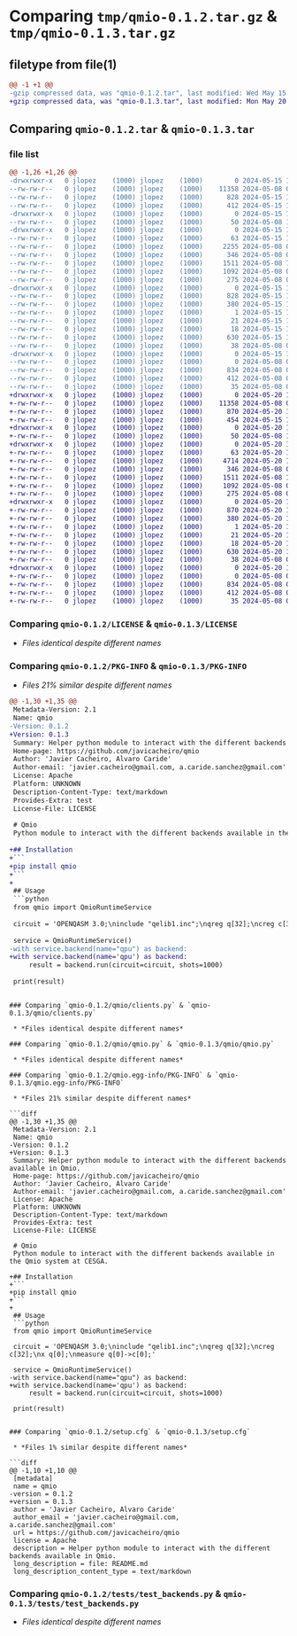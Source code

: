 # Comparing `tmp/qmio-0.1.2.tar.gz` & `tmp/qmio-0.1.3.tar.gz`

## filetype from file(1)

```diff
@@ -1 +1 @@
-gzip compressed data, was "qmio-0.1.2.tar", last modified: Wed May 15 15:57:04 2024, max compression
+gzip compressed data, was "qmio-0.1.3.tar", last modified: Mon May 20 15:21:15 2024, max compression
```

## Comparing `qmio-0.1.2.tar` & `qmio-0.1.3.tar`

### file list

```diff
@@ -1,26 +1,26 @@
-drwxrwxr-x   0 jlopez    (1000) jlopez    (1000)        0 2024-05-15 15:57:04.200924 qmio-0.1.2/
--rw-rw-r--   0 jlopez    (1000) jlopez    (1000)    11358 2024-05-08 07:55:18.000000 qmio-0.1.2/LICENSE
--rw-rw-r--   0 jlopez    (1000) jlopez    (1000)      828 2024-05-15 15:57:04.200924 qmio-0.1.2/PKG-INFO
--rw-rw-r--   0 jlopez    (1000) jlopez    (1000)      412 2024-05-15 15:53:18.000000 qmio-0.1.2/README.md
-drwxrwxr-x   0 jlopez    (1000) jlopez    (1000)        0 2024-05-15 15:57:04.200924 qmio-0.1.2/config/
--rw-rw-r--   0 jlopez    (1000) jlopez    (1000)       50 2024-05-08 10:14:51.000000 qmio-0.1.2/config/__init__.py
-drwxrwxr-x   0 jlopez    (1000) jlopez    (1000)        0 2024-05-15 15:57:04.200924 qmio-0.1.2/qmio/
--rw-rw-r--   0 jlopez    (1000) jlopez    (1000)       63 2024-05-15 15:55:44.000000 qmio-0.1.2/qmio/__init__.py
--rw-rw-r--   0 jlopez    (1000) jlopez    (1000)     2255 2024-05-08 09:56:22.000000 qmio-0.1.2/qmio/backends.py
--rw-rw-r--   0 jlopez    (1000) jlopez    (1000)      346 2024-05-08 09:53:14.000000 qmio-0.1.2/qmio/circuits.py
--rw-rw-r--   0 jlopez    (1000) jlopez    (1000)     1511 2024-05-08 10:12:16.000000 qmio-0.1.2/qmio/clients.py
--rw-rw-r--   0 jlopez    (1000) jlopez    (1000)     1092 2024-05-08 07:55:18.000000 qmio-0.1.2/qmio/qmio.py
--rw-rw-r--   0 jlopez    (1000) jlopez    (1000)      275 2024-05-08 07:55:18.000000 qmio-0.1.2/qmio/services.py
-drwxrwxr-x   0 jlopez    (1000) jlopez    (1000)        0 2024-05-15 15:57:04.200924 qmio-0.1.2/qmio.egg-info/
--rw-rw-r--   0 jlopez    (1000) jlopez    (1000)      828 2024-05-15 15:57:04.000000 qmio-0.1.2/qmio.egg-info/PKG-INFO
--rw-rw-r--   0 jlopez    (1000) jlopez    (1000)      380 2024-05-15 15:57:04.000000 qmio-0.1.2/qmio.egg-info/SOURCES.txt
--rw-rw-r--   0 jlopez    (1000) jlopez    (1000)        1 2024-05-15 15:57:04.000000 qmio-0.1.2/qmio.egg-info/dependency_links.txt
--rw-rw-r--   0 jlopez    (1000) jlopez    (1000)       21 2024-05-15 15:57:04.000000 qmio-0.1.2/qmio.egg-info/requires.txt
--rw-rw-r--   0 jlopez    (1000) jlopez    (1000)       18 2024-05-15 15:57:04.000000 qmio-0.1.2/qmio.egg-info/top_level.txt
--rw-rw-r--   0 jlopez    (1000) jlopez    (1000)      630 2024-05-15 15:57:04.200924 qmio-0.1.2/setup.cfg
--rw-rw-r--   0 jlopez    (1000) jlopez    (1000)       38 2024-05-08 07:55:18.000000 qmio-0.1.2/setup.py
-drwxrwxr-x   0 jlopez    (1000) jlopez    (1000)        0 2024-05-15 15:57:04.200924 qmio-0.1.2/tests/
--rw-rw-r--   0 jlopez    (1000) jlopez    (1000)        0 2024-05-08 07:55:18.000000 qmio-0.1.2/tests/__init__.py
--rw-rw-r--   0 jlopez    (1000) jlopez    (1000)      834 2024-05-08 07:55:18.000000 qmio-0.1.2/tests/test_backends.py
--rw-rw-r--   0 jlopez    (1000) jlopez    (1000)      412 2024-05-08 07:55:18.000000 qmio-0.1.2/tests/test_services.py
--rw-rw-r--   0 jlopez    (1000) jlopez    (1000)       35 2024-05-08 07:55:18.000000 qmio-0.1.2/tests/test_zmq_client.py
+drwxrwxr-x   0 jlopez    (1000) jlopez    (1000)        0 2024-05-20 15:21:15.012025 qmio-0.1.3/
+-rw-rw-r--   0 jlopez    (1000) jlopez    (1000)    11358 2024-05-08 07:55:18.000000 qmio-0.1.3/LICENSE
+-rw-rw-r--   0 jlopez    (1000) jlopez    (1000)      870 2024-05-20 15:21:15.012025 qmio-0.1.3/PKG-INFO
+-rw-rw-r--   0 jlopez    (1000) jlopez    (1000)      454 2024-05-15 16:10:48.000000 qmio-0.1.3/README.md
+drwxrwxr-x   0 jlopez    (1000) jlopez    (1000)        0 2024-05-20 15:21:15.008026 qmio-0.1.3/config/
+-rw-rw-r--   0 jlopez    (1000) jlopez    (1000)       50 2024-05-08 10:14:51.000000 qmio-0.1.3/config/__init__.py
+drwxrwxr-x   0 jlopez    (1000) jlopez    (1000)        0 2024-05-20 15:21:15.012025 qmio-0.1.3/qmio/
+-rw-rw-r--   0 jlopez    (1000) jlopez    (1000)       63 2024-05-20 15:20:28.000000 qmio-0.1.3/qmio/__init__.py
+-rw-rw-r--   0 jlopez    (1000) jlopez    (1000)     4714 2024-05-20 15:19:53.000000 qmio-0.1.3/qmio/backends.py
+-rw-rw-r--   0 jlopez    (1000) jlopez    (1000)      346 2024-05-08 09:53:14.000000 qmio-0.1.3/qmio/circuits.py
+-rw-rw-r--   0 jlopez    (1000) jlopez    (1000)     1511 2024-05-08 10:12:16.000000 qmio-0.1.3/qmio/clients.py
+-rw-rw-r--   0 jlopez    (1000) jlopez    (1000)     1092 2024-05-08 07:55:18.000000 qmio-0.1.3/qmio/qmio.py
+-rw-rw-r--   0 jlopez    (1000) jlopez    (1000)      275 2024-05-08 07:55:18.000000 qmio-0.1.3/qmio/services.py
+drwxrwxr-x   0 jlopez    (1000) jlopez    (1000)        0 2024-05-20 15:21:15.012025 qmio-0.1.3/qmio.egg-info/
+-rw-rw-r--   0 jlopez    (1000) jlopez    (1000)      870 2024-05-20 15:21:14.000000 qmio-0.1.3/qmio.egg-info/PKG-INFO
+-rw-rw-r--   0 jlopez    (1000) jlopez    (1000)      380 2024-05-20 15:21:14.000000 qmio-0.1.3/qmio.egg-info/SOURCES.txt
+-rw-rw-r--   0 jlopez    (1000) jlopez    (1000)        1 2024-05-20 15:21:14.000000 qmio-0.1.3/qmio.egg-info/dependency_links.txt
+-rw-rw-r--   0 jlopez    (1000) jlopez    (1000)       21 2024-05-20 15:21:14.000000 qmio-0.1.3/qmio.egg-info/requires.txt
+-rw-rw-r--   0 jlopez    (1000) jlopez    (1000)       18 2024-05-20 15:21:14.000000 qmio-0.1.3/qmio.egg-info/top_level.txt
+-rw-rw-r--   0 jlopez    (1000) jlopez    (1000)      630 2024-05-20 15:21:15.012025 qmio-0.1.3/setup.cfg
+-rw-rw-r--   0 jlopez    (1000) jlopez    (1000)       38 2024-05-08 07:55:18.000000 qmio-0.1.3/setup.py
+drwxrwxr-x   0 jlopez    (1000) jlopez    (1000)        0 2024-05-20 15:21:15.012025 qmio-0.1.3/tests/
+-rw-rw-r--   0 jlopez    (1000) jlopez    (1000)        0 2024-05-08 07:55:18.000000 qmio-0.1.3/tests/__init__.py
+-rw-rw-r--   0 jlopez    (1000) jlopez    (1000)      834 2024-05-08 07:55:18.000000 qmio-0.1.3/tests/test_backends.py
+-rw-rw-r--   0 jlopez    (1000) jlopez    (1000)      412 2024-05-08 07:55:18.000000 qmio-0.1.3/tests/test_services.py
+-rw-rw-r--   0 jlopez    (1000) jlopez    (1000)       35 2024-05-08 07:55:18.000000 qmio-0.1.3/tests/test_zmq_client.py
```

### Comparing `qmio-0.1.2/LICENSE` & `qmio-0.1.3/LICENSE`

 * *Files identical despite different names*

### Comparing `qmio-0.1.2/PKG-INFO` & `qmio-0.1.3/PKG-INFO`

 * *Files 21% similar despite different names*

```diff
@@ -1,30 +1,35 @@
 Metadata-Version: 2.1
 Name: qmio
-Version: 0.1.2
+Version: 0.1.3
 Summary: Helper python module to interact with the different backends available in Qmio.
 Home-page: https://github.com/javicacheiro/qmio
 Author: 'Javier Cacheiro, Alvaro Caride'
 Author-email: 'javier.cacheiro@gmail.com, a.caride.sanchez@gmail.com'
 License: Apache
 Platform: UNKNOWN
 Description-Content-Type: text/markdown
 Provides-Extra: test
 License-File: LICENSE
 
 # Qmio
 Python module to interact with the different backends available in the Qmio system at CESGA.
 
+## Installation
+```
+pip install qmio
+```
+
 ## Usage
 ```python
 from qmio import QmioRuntimeService
 
 circuit = 'OPENQASM 3.0;\ninclude "qelib1.inc";\nqreg q[32];\ncreg c[32];\nx q[0];\nmeasure q[0]->c[0];'
 
 service = QmioRuntimeService()
-with service.backend(name="qpu") as backend:
+with service.backend(name='qpu') as backend:
     result = backend.run(circuit=circuit, shots=1000)
 
 print(result)
 ```
```

### Comparing `qmio-0.1.2/qmio/clients.py` & `qmio-0.1.3/qmio/clients.py`

 * *Files identical despite different names*

### Comparing `qmio-0.1.2/qmio/qmio.py` & `qmio-0.1.3/qmio/qmio.py`

 * *Files identical despite different names*

### Comparing `qmio-0.1.2/qmio.egg-info/PKG-INFO` & `qmio-0.1.3/qmio.egg-info/PKG-INFO`

 * *Files 21% similar despite different names*

```diff
@@ -1,30 +1,35 @@
 Metadata-Version: 2.1
 Name: qmio
-Version: 0.1.2
+Version: 0.1.3
 Summary: Helper python module to interact with the different backends available in Qmio.
 Home-page: https://github.com/javicacheiro/qmio
 Author: 'Javier Cacheiro, Alvaro Caride'
 Author-email: 'javier.cacheiro@gmail.com, a.caride.sanchez@gmail.com'
 License: Apache
 Platform: UNKNOWN
 Description-Content-Type: text/markdown
 Provides-Extra: test
 License-File: LICENSE
 
 # Qmio
 Python module to interact with the different backends available in the Qmio system at CESGA.
 
+## Installation
+```
+pip install qmio
+```
+
 ## Usage
 ```python
 from qmio import QmioRuntimeService
 
 circuit = 'OPENQASM 3.0;\ninclude "qelib1.inc";\nqreg q[32];\ncreg c[32];\nx q[0];\nmeasure q[0]->c[0];'
 
 service = QmioRuntimeService()
-with service.backend(name="qpu") as backend:
+with service.backend(name='qpu') as backend:
     result = backend.run(circuit=circuit, shots=1000)
 
 print(result)
 ```
```

### Comparing `qmio-0.1.2/setup.cfg` & `qmio-0.1.3/setup.cfg`

 * *Files 1% similar despite different names*

```diff
@@ -1,10 +1,10 @@
 [metadata]
 name = qmio
-version = 0.1.2
+version = 0.1.3
 author = 'Javier Cacheiro, Alvaro Caride'
 author_email = 'javier.cacheiro@gmail.com, a.caride.sanchez@gmail.com'
 url = https://github.com/javicacheiro/qmio
 license = Apache
 description = Helper python module to interact with the different backends available in Qmio.
 long_description = file: README.md
 long_description_content_type = text/markdown
```

### Comparing `qmio-0.1.2/tests/test_backends.py` & `qmio-0.1.3/tests/test_backends.py`

 * *Files identical despite different names*

